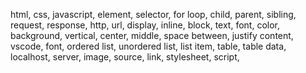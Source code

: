 html, css, javascript, element, selector, for loop, child, parent, sibling, request, response, http, url, display, inline, block, text, font, color, background, vertical, center, middle, space between, justify content, vscode, font, ordered list, unordered list, list item, table, table data, localhost, server, image, source, link, stylesheet, script, 